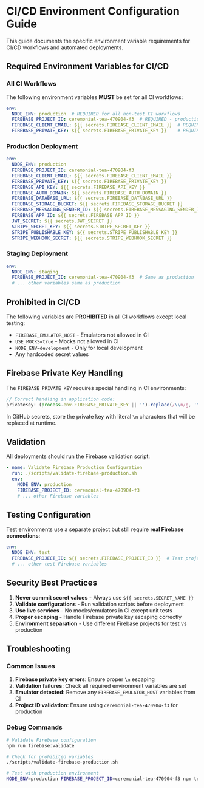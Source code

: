 # CI/CD Environment Configuration Guide

This guide documents the specific environment variable requirements for CI/CD workflows and automated deployments.

## Required Environment Variables for CI/CD

### All CI Workflows

The following environment variables **MUST** be set for all CI workflows:

```yaml
env:
  NODE_ENV: production  # REQUIRED for all non-test CI workflows
  FIREBASE_PROJECT_ID: ceremonial-tea-470904-f3  # REQUIRED - production Firebase project
  FIREBASE_CLIENT_EMAIL: ${{ secrets.FIREBASE_CLIENT_EMAIL }}  # REQUIRED - from secrets
  FIREBASE_PRIVATE_KEY: ${{ secrets.FIREBASE_PRIVATE_KEY }}    # REQUIRED - from secrets with proper escaping
```

### Production Deployment

```yaml
env:
  NODE_ENV: production
  FIREBASE_PROJECT_ID: ceremonial-tea-470904-f3
  FIREBASE_CLIENT_EMAIL: ${{ secrets.FIREBASE_CLIENT_EMAIL }}
  FIREBASE_PRIVATE_KEY: ${{ secrets.FIREBASE_PRIVATE_KEY }}
  FIREBASE_API_KEY: ${{ secrets.FIREBASE_API_KEY }}
  FIREBASE_AUTH_DOMAIN: ${{ secrets.FIREBASE_AUTH_DOMAIN }}
  FIREBASE_DATABASE_URL: ${{ secrets.FIREBASE_DATABASE_URL }}
  FIREBASE_STORAGE_BUCKET: ${{ secrets.FIREBASE_STORAGE_BUCKET }}
  FIREBASE_MESSAGING_SENDER_ID: ${{ secrets.FIREBASE_MESSAGING_SENDER_ID }}
  FIREBASE_APP_ID: ${{ secrets.FIREBASE_APP_ID }}
  JWT_SECRET: ${{ secrets.JWT_SECRET }}
  STRIPE_SECRET_KEY: ${{ secrets.STRIPE_SECRET_KEY }}
  STRIPE_PUBLISHABLE_KEY: ${{ secrets.STRIPE_PUBLISHABLE_KEY }}
  STRIPE_WEBHOOK_SECRET: ${{ secrets.STRIPE_WEBHOOK_SECRET }}
```

### Staging Deployment

```yaml
env:
  NODE_ENV: staging
  FIREBASE_PROJECT_ID: ceremonial-tea-470904-f3  # Same as production
  # ... other variables same as production
```

## Prohibited in CI/CD

The following variables are **PROHIBITED** in all CI workflows except local testing:

- `FIREBASE_EMULATOR_HOST` - Emulators not allowed in CI
- `USE_MOCKS=true` - Mocks not allowed in CI  
- `NODE_ENV=development` - Only for local development
- Any hardcoded secret values

## Firebase Private Key Handling

The `FIREBASE_PRIVATE_KEY` requires special handling in CI environments:

```javascript
// Correct handling in application code:
privateKey: (process.env.FIREBASE_PRIVATE_KEY || '').replace(/\\n/g, '\n')
```

In GitHub secrets, store the private key with literal `\n` characters that will be replaced at runtime.

## Validation

All deployments should run the Firebase validation script:

```yaml
- name: Validate Firebase Production Configuration
  run: ./scripts/validate-firebase-production.sh
  env:
    NODE_ENV: production
    FIREBASE_PROJECT_ID: ceremonial-tea-470904-f3
    # ... other Firebase variables
```

## Testing Configuration

Test environments use a separate project but still require **real Firebase connections**:

```yaml
env:
  NODE_ENV: test
  FIREBASE_PROJECT_ID: ${{ secrets.FIREBASE_PROJECT_ID }}  # Test project, not ceremonial-tea
  # ... other test Firebase variables
```

## Security Best Practices

1. **Never commit secret values** - Always use `${{ secrets.SECRET_NAME }}`
2. **Validate configurations** - Run validation scripts before deployment
3. **Use live services** - No mocks/emulators in CI except unit tests
4. **Proper escaping** - Handle Firebase private key escaping correctly
5. **Environment separation** - Use different Firebase projects for test vs production

## Troubleshooting

### Common Issues

1. **Firebase private key errors**: Ensure proper `\n` escaping
2. **Validation failures**: Check all required environment variables are set
3. **Emulator detected**: Remove any `FIREBASE_EMULATOR_HOST` variables from CI
4. **Project ID validation**: Ensure using `ceremonial-tea-470904-f3` for production

### Debug Commands

```bash
# Validate Firebase configuration
npm run firebase:validate

# Check for prohibited variables
./scripts/validate-firebase-production.sh

# Test with production environment
NODE_ENV=production FIREBASE_PROJECT_ID=ceremonial-tea-470904-f3 npm test
```
